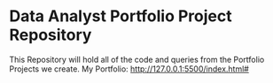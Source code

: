 # Data Analyst Portfolio Project Repository

This Repository will hold all of the code and queries from the Portfolio Projects we create.
My Portfolio: http://127.0.0.1:5500/index.html#
